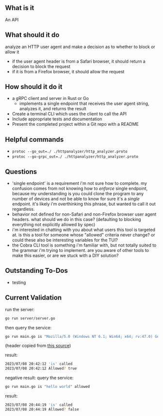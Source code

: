 ## What is it

An API

## What should it do

analyze an HTTP user agent and make a decision as to whether to block or allow it
- if the user agent header is from a Safari browser, it should return a decision to block the request
- if it is from a Firefox browser, it should allow the request

## How should it do it

- a gRPC client and server in Rust or Go
  - implements a single endpoint that receives the user agent string, analyzes it, and returns the result
- Create a terminal CLI which uses the client to call the API
- Include appropriate tests and documentation
- Present the completed project within a Git repo with a README

## Helpful commands
- `protoc --go_out=./ ./httpanalyzer/http_analyzer.proto`
- `protoc --go-grpc_out=./ ./httpanalyzer/http_analyzer.proto`

## Questions
- 'single endpoint' is a requirement i'm not sure how to complete. my confusion comes from not knowing how to _enforce_ single endpoint, because my understanding is you could clone the program to any number of devices and not be able to know for sure it's a _single_ endpoint. it's likely i'm overthinking this phrase, but wanted to call it out regardless.
- behavior not defined for non-Safari and non-Firefox browser user agent headers. what should we do in this case? (defaulting to blocking everything not explicitly allowed by spec)
- i'm interested in chatting with you about what users this tool is targeted at. is this a tool for someone whose "allowed" criteria never change? or could these also be interesting variables for the TUI?
- the Cobra CLI tool is something i'm familiar with, but not totally suited to the grammar i'm trying to implement. are you aware of other tools to make this easier, or are we stuck with a DIY solution? 

## Outstanding To-Dos
- testing

## Current Validation

run the server:

```bash
go run server/server.go
```

then query the service: 

```bash
go run main.go is "Mozilla/5.0 (Windows NT 6.1; Win64; x64; rv:47.0) Gecko/20100101 Firefox/47.0" allowed
```
(header copied from [this source](https://developer.mozilla.org/en-US/docs/Web/HTTP/Headers/User-Agent#firefox_ua_string))

result:

```bash
2023/07/08 20:42:12 'is' called
2023/07/08 20:42:12 Allowed? true
```

negative result: query the service:
```bash
go run main.go is "hello world" allowed
```

result:
```bash
2023/07/08 20:44:19 'is' called
2023/07/08 20:44:19 Allowed? false
```